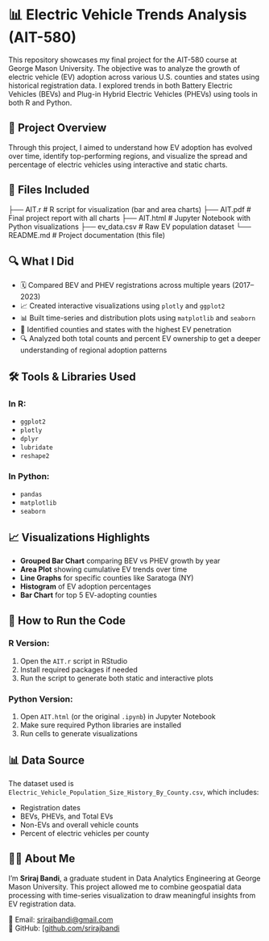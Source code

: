 # 📊 Electric Vehicle Trends Analysis (AIT-580)

This repository showcases my final project for the AIT-580 course at George Mason University. The objective was to analyze the growth of electric vehicle (EV) adoption across various U.S. counties and states using historical registration data. I explored trends in both Battery Electric Vehicles (BEVs) and Plug-in Hybrid Electric Vehicles (PHEVs) using tools in both R and Python.

## 🧠 Project Overview

Through this project, I aimed to understand how EV adoption has evolved over time, identify top-performing regions, and visualize the spread and percentage of electric vehicles using interactive and static charts.

## 📁 Files Included

├── AIT.r # R script for visualization (bar and area charts)
├── AIT.pdf # Final project report with all charts
├── AIT.html # Jupyter Notebook with Python visualizations
├── ev_data.csv # Raw EV population dataset
└── README.md # Project documentation (this file)


## 🔍 What I Did

- 🗓️ Compared BEV and PHEV registrations across multiple years (2017–2023)
- 📈 Created interactive visualizations using `plotly` and `ggplot2`
- 📊 Built time-series and distribution plots using `matplotlib` and `seaborn`
- 📌 Identified counties and states with the highest EV penetration
- 🔍 Analyzed both total counts and percent EV ownership to get a deeper understanding of regional adoption patterns

## 🛠️ Tools & Libraries Used

### In R:
- `ggplot2`
- `plotly`
- `dplyr`
- `lubridate`
- `reshape2`

### In Python:
- `pandas`
- `matplotlib`
- `seaborn`

## 📈 Visualizations Highlights

- **Grouped Bar Chart** comparing BEV vs PHEV growth by year
- **Area Plot** showing cumulative EV trends over time
- **Line Graphs** for specific counties like Saratoga (NY)
- **Histogram** of EV adoption percentages
- **Bar Chart** for top 5 EV-adopting counties

## 🚀 How to Run the Code

### R Version:
1. Open the `AIT.r` script in RStudio
2. Install required packages if needed
3. Run the script to generate both static and interactive plots

### Python Version:
1. Open `AIT.html` (or the original `.ipynb`) in Jupyter Notebook
2. Make sure required Python libraries are installed
3. Run cells to generate visualizations

## 📊 Data Source

The dataset used is `Electric_Vehicle_Population_Size_History_By_County.csv`, which includes:
- Registration dates
- BEVs, PHEVs, and Total EVs
- Non-EVs and overall vehicle counts
- Percent of electric vehicles per county

## 👨‍💻 About Me

I’m **Sriraj Bandi**, a graduate student in Data Analytics Engineering at George Mason University. This project allowed me to combine geospatial data processing with time-series visualization to draw meaningful insights from EV registration data.

📧 Email: srirajbandi@gmail.com  
🔗 GitHub: [[github.com/srirajbandi](https://github.com/srirajbandi](https://github.com/sbandi29/Electric-Vehicle-Population-Size-History-by-County))
